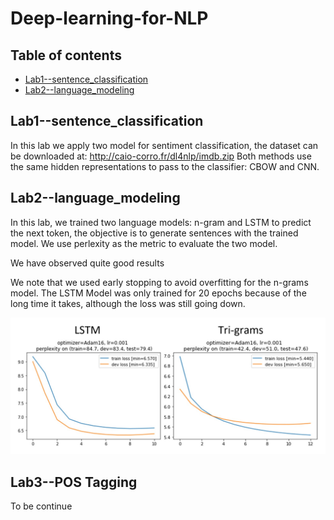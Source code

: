 # Deep-learning-for-NLP

## Table of contents

<!--ts-->
   * [Lab1--sentence_classification](LAB1--sentence_classification)
   * [Lab2--language_modeling](Lab2--language_modeling)
<!--te-->

## Lab1--sentence_classification
In this lab we apply two model for sentiment classification, the dataset can be downloaded at: http://caio-corro.fr/dl4nlp/imdb.zip
Both methods use the same hidden representations to pass to the classifier: CBOW and CNN. 

## Lab2--language_modeling

In this lab, we trained two language models: n-gram and LSTM to predict the next token, the objective is to generate sentences with the trained model. 
We use perlexity as the metric to evaluate the two model. 

We have observed quite good results

We note that we used early stopping to avoid overfitting for the n-grams model. The LSTM Model was only
trained for 20 epochs because of the long time it takes, although the loss was still going down.

<img src="Img/cbow_lstm.png">



## Lab3--POS Tagging


To be continue